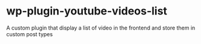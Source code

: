 # wp-plugin-youtube-videos-list
A custom plugin that display a list of video in the frontend and store them in custom post types

